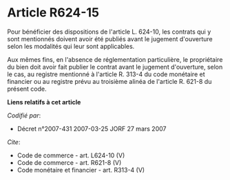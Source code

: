 # Article R624-15

Pour bénéficier des dispositions de l'article L. 624-10, les contrats qui y sont mentionnés doivent avoir été publiés avant
le jugement d'ouverture selon les modalités qui leur sont applicables. 

Aux mêmes fins, en l'absence de réglementation particulière, le propriétaire du bien doit avoir fait publier le contrat avant
le jugement d'ouverture, selon le cas, au registre mentionné à l'article R. 313-4 du code monétaire et financier ou au
registre prévu au troisième alinéa de l'article R. 621-8 du présent code.

**Liens relatifs à cet article**

_Codifié par_:

  - Décret n°2007-431 2007-03-25 JORF 27 mars 2007

_Cite_:

  - Code de commerce - art. L624-10 (V)
  - Code de commerce - art. R621-8 (V)
  - Code monétaire et financier - art. R313-4 (V)
